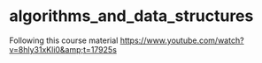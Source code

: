 # algorithms_and_data_structures
Following this course material https://www.youtube.com/watch?v=8hly31xKli0&amp;t=17925s
